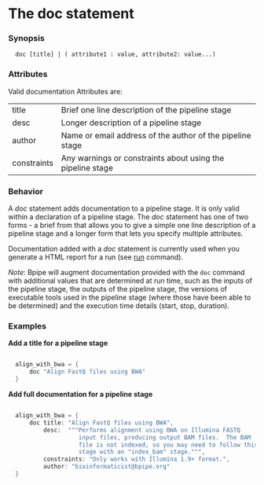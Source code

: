 # The doc statement

### Synopsis

    
    
      doc [title] | ( attribute1 : value, attribute2: value...)
    
  
### Attributes

Valid documentation Attributes are:

<table>
  <tr><td>title</td><td>Brief one line description of the pipeline stage</td></tr>
  <tr><td>desc</td><td>Longer description of a pipeline stage</td></tr>
  <tr><td>author</td><td>Name or email address of the author of the pipeline stage</td></tr>
  <tr><td>constraints</td><td>Any warnings or constraints about using the pipeline stage</td></tr>
</table>

### Behavior

A *doc* statement adds documentation to a pipeline stage.  It is only valid within a declaration of a pipeline stage.  The *doc* statement has one of two forms - a brief from that allows you to give a simple one line description of a pipeline stage and a longer form that lets you specify multiple attributes.

Documentation added with a *doc* statement is currently used when you generate a HTML report for a run (see [run](Commands/run) command).

*Note*: Bpipe will augment documentation provided with the `doc` command with additional values that are determined at run time, such as the inputs of the pipeline stage, the outputs of the pipeline stage, the versions of executable tools used in the pipeline stage (where those have been able to be determined) and the execution time details (start, stop, duration).

### Examples

**Add a title for a pipeline stage**
```groovy 

  align_with_bwa = {
      doc "Align FastQ files using BWA"
  }
```

**Add full documentation for a pipeline stage**
```groovy 

  align_with_bwa = {
      doc title: "Align FastQ files using BWA",
          desc:  """Performs alignment using BWA on Illumina FASTQ 
                    input files, producing output BAM files.  The BAM 
                    file is not indexed, so you may need to follow this
                    stage with an "index_bam" stage.""",
          constraints: "Only works with Illumina 1.9+ format.",
          author: "bioinformaticist@bpipe.org"
  }
```
